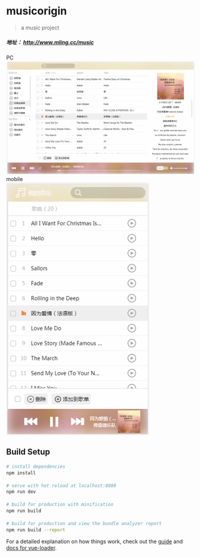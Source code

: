 # musicorigin

> a music project 
##### 地址： http://www.mling.cc/music
PC<br>
![music](https://github.com/Bigzo/musicP/blob/master/musicorigin%20-%20%E5%89%AF%E6%9C%AC/static/img/m.png)
mobile<br>
![music](https://github.com/Bigzo/musicP/blob/master/musicorigin%20-%20%E5%89%AF%E6%9C%AC/static/img/mm.png)
## Build Setup

``` bash
# install dependencies
npm install

# serve with hot reload at localhost:8080
npm run dev

# build for production with minification
npm run build

# build for production and view the bundle analyzer report
npm run build --report
```

For a detailed explanation on how things work, check out the [guide](http://vuejs-templates.github.io/webpack/) and [docs for vue-loader](http://vuejs.github.io/vue-loader).
